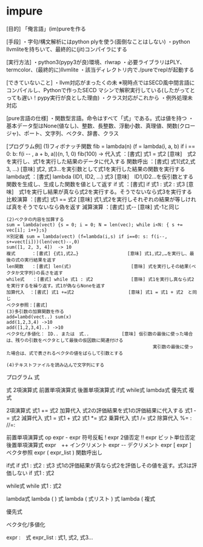 # impure
[目的]
「俺言語」(im)pureを作る

[手段]
・字句/構文解析にはpython plyを使う(面倒なことはしない)
・python llvmliteを持ちいて、最終的に(jit)コンパイラにする

[実行方法]
・python3(pypy3が良)環境、rlwrap
・必要ライブラリはPLY、termcolor、(最終的に)llvmlite
・該当ディレクトリ内で./pureでreplが起動する

[できていないこと]
・llvm対応がまったくの未
  ※現時点ではSECD風中間言語にコンパイルし、Pythonで作ったSECD マシンで解釈実行している(したがってとっても遅い！pypy実行が良とした理由)
・クラス対応がこれから
・例外処理未対応

[pure言語の仕様]
・関数型言語。命令はすべて「式」である。式は値を持つ
・基本データ型はNone(値なし)、整数、長整数、浮動小数、真理値、関数(クロージャ)、ポート、文字列、ベクタ、辞書、クラス

[プログラム例]
    (1)フィボナッチ関数
    fib = lambda(n) (f = lambda(i, a, b) if i == 0: b: f(i -- , a + b, a))(n, 1, 0)
    fib(100) -> 
    代入式    ：[書式] 式1 = 式2                    [意味]　式2を実行し、式1を実行した結果のデータに代入する
    関数呼出  ：[書式] 式1(式2,式3, …)             [意味]  式2, 式3…を実引数として式1を実行した結果の関数を実行する
    lambda式  ：[書式] lambda (ID1, ID2, …) 式3    [意味]　ID1,ID2…を仮引数とする関数を生成し、生成した関数を値として返す
    if    式  ：[書式] if 式1 : 式2 : 式3           [意味]　式1を実行し結果が真なら式2を実行する。そうでないなら式3を実行する
    比較演算  ：[書式] 式1 == 式2                   [意味] 式1,式2を実行しそれぞれの結果が等しければ真をそうでないなら偽を返す
    減算演算  ：[書式] 式--                         [意味] 式-1と同じ

    (2)ベクタの内容を加算する
    sum = lambda(vect) {s = 0; i = 0; N = len(vec); while i<N: { s += vec[i]; i++};s}
    ※別定義 sum = lambda(vect) (f=lambda(i,s) if i==0: s: f(i--, s+=vect[i]))(len(vect)--,0)
    sum([1, 2, 3, 4])  -> 10
    複式      ：[書式] {式1,式2…}                  [意味] 式1,式2,…を実行し、最後の式の実行結果を返す
    len関数   ：[書式] len(式)                      [意味] 式を実行しその結果(ベクタか文字列)の長さを返す
    while式   ：[書式] while 式1 : 式2              [意味] 式1を実行し真なら式2を実行するを繰り返す。式1が偽ならNoneを返す
    加算代入  ：[書式] 式1 +=式2                    [意味] 式1 = 式1 + 式2　と同じ
    ベクタ参照：[書式]
    (3)多引数の加算関数を作る
    add=lambd(vect..) sum(x)
    add(1,2,3,4) ->10
    add([1,2,3,4]..) ->10
    ベクタ化/多値化： ID.. または　式..            [意味] 仮引数の最後に使った場合は、残りの引数をベクタとして最後の仮因数に関連付ける
                                                          実引数の最後に使った場合は、式で表されるベクタの値をばらして引数とする

    (4)テキストファイルを読み込んで文字列にする
    
プログラム		式

式			2項演算式
			前置単項演算式
			後置単項演算式
			if式
			while式
			lambda式
			優先式
			複式

2項演算式		式1 += 式2		加算代入	式2の評価結果を式1の評価結果に代入する
			式1 -= 式2		減算代入	式1 = 式1 + 式2
			式1 *= 式2		乗算代入
			式1 /= 式2		除算代入
			%= :
			//=:
			
前置単項演算式		op expr
			- expr			符号反転
			! expr			2値否定
			!! expr			ビット単位否定
後置単項演算式		expr　++		インクリメント
			expr --			デクリメント
			expr [ expr ]		ベクタ参照
			expr ( expr_list )	関数呼出し

if式			if 式1 : 式2 : 式3				式1の評価結果が真なら式2を評価しその値を返す。式3は評価しない
			if 式1 : 式2 


while式			while 式1 : 式2		

lambda式		lambda ( ) 式
			lambda ( 式リスト ) 式
			lambda (
複式

優先式

ベクタ化/多値化

expr		:　式
expr_list	: 式1, 式2, 式3…
